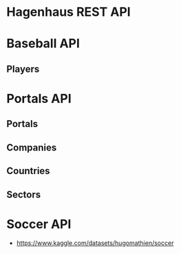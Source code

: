 # Hagenhaus REST API

# Baseball API

## Players

<div id="baseball-players"></div>
<script>
  SwaggerUIBundle({
    defaultModelsExpandDepth: -1,
    displayOperationId: true,
    dom_id: '#baseball-players',
    filter: 'Players',
    plugins: [],
    requestSnippetsEnabled: true,
    syntaxHighlight: {
      activate: true,
      theme: 'nord'
    },
    url: 'hagenhaus-hagenhaus-api-1-resolved.json'
  });
</script>

# Portals API

## Portals

<div id="swagger-portals"></div>
<script>
  SwaggerUIBundle({
    defaultModelsExpandDepth: -1,
    displayOperationId: true,
    dom_id: '#swagger-portals',
    filter: 'Portals',
    plugins: [],
    requestSnippetsEnabled: true,
    syntaxHighlight: {
      activate: true,
      theme: 'nord'
    },
    url: 'hagenhaus-hagenhaus-api-1-resolved.json'/*,
    operationsSorter: (a, b) => {
      var methodsOrder = ['get', 'post', 'put', 'delete', 'patch', 'options', 'trace'];
      var result = methodsOrder.indexOf( a.get('method') ) - methodsOrder.indexOf( b.get('method') );
      if (result === 0) {
        result = a.get('path').localeCompare(b.get('path'));
      }
      return result;
    }*/
  });
</script>

## Companies

<div id="swagger-companies"></div>
<script>
  SwaggerUIBundle({
    defaultModelsExpandDepth: -1,
    displayOperationId: true,
    dom_id: '#swagger-companies',
    filter: 'Companies',
    plugins: [],
    requestSnippetsEnabled: true,
    syntaxHighlight: {
      activate: true,
      theme: 'nord'
    },
    url: 'hagenhaus-hagenhaus-api-1-resolved.json'
  });
</script>

## Countries

<div id="swagger-countries"></div>
<script>
  SwaggerUIBundle({
    defaultModelsExpandDepth: -1,
    displayOperationId: true,
    dom_id: '#swagger-countries',
    filter: 'Countries',
    plugins: [],
    requestSnippetsEnabled: true,
    syntaxHighlight: {
      activate: true,
      theme: 'nord'
    },
    url: 'hagenhaus-hagenhaus-api-1-resolved.json'
  });
</script>

## Sectors

<div id="swagger-sectors"></div>
<script>
  SwaggerUIBundle({
    defaultModelsExpandDepth: -1,
    displayOperationId: true,
    dom_id: '#swagger-sectors',
    filter: 'Sectors',
    plugins: [],
    requestSnippetsEnabled: true,
    syntaxHighlight: {
      activate: true,
      theme: 'nord'
    },
    url: 'hagenhaus-hagenhaus-api-1-resolved.json'
  });
</script>

# Soccer API

* https://www.kaggle.com/datasets/hugomathien/soccer